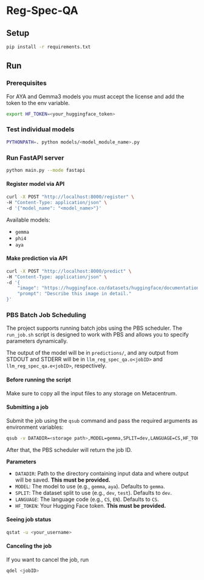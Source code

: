 # Reg-Spec-QA

## Setup

```bash
pip install -r requirements.txt
```

## Run

### Prerequisites
For AYA and Gemma3 models you must accept the license and add the token to the env variable.

```bash
export HF_TOKEN=<your_huggingface_token>
```

### Test individual models

```bash
PYTHONPATH=. python models/<model_module_name>.py
```

### Run FastAPI server

```bash
python main.py --mode fastapi
```

#### Register model via API

```bash
curl -X POST "http://localhost:8000/register" \
-H "Content-Type: application/json" \
-d '{"model_name": "<model_name>"}'
```
Available models:
- `gemma`
- `phi4`
- `aya`

#### Make prediction via API

```bash
curl -X POST "http://localhost:8000/predict" \
-H "Content-Type: application/json" \
-d '{
    "image": "https://huggingface.co/datasets/huggingface/documentation-images/resolve/main/bee.jpg",
    "prompt": "Describe this image in detail."
}'
```

### PBS Batch Job Scheduling
The project supports running batch jobs using the PBS scheduler. The `run_job.sh` script is designed to work with PBS and allows you to specify parameters dynamically.

The output of the model will be in `predictions/`, and any output from STDOUT and STDERR will be in `llm_reg_spec_qa.o<jobID>` and `llm_reg_spec_qa.e<jobID>`, respectively.

#### Before running the script
Make sure to copy all the input files to any storage on Metacentrum.

#### Submitting a job
Submit the job using the `qsub` command and pass the required arguments as environment variables:

```bash
qsub -v DATADIR=<storage path>,MODEL=gemma,SPLIT=dev,LANGUAGE=CS,HF_TOKEN=<your_huggingface_token> run_job.sh
```
After that, the PBS scheduler will return the job ID.

**Parameters**
- `DATADIR`: Path to the directory containing input data and where output will be saved. **This must be provided.**
- `MODEL`: The model to use (e.g., `gemma`, `aya`). Defaults to `gemma`.
- `SPLIT`: The dataset split to use (e.g., `dev`, `test`). Defaults to `dev`.
- `LANGUAGE`: The language code (e.g., `CS`, `EN`). Defaults to `CS`.
- `HF_TOKEN`: Your Hugging Face token. **This must be provided.**

#### Seeing job status
```bash
qstat -u <your_username>
```

#### Canceling the job
If you want to cancel the job, run
```bash
qdel <jobID>
```






